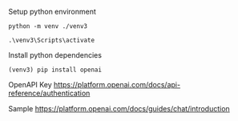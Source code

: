 


Setup python environment
```
python -m venv ./venv3

.\venv3\Scripts\activate

```

Install python dependencies
```
(venv3) pip install openai

```


OpenAPI Key
https://platform.openai.com/docs/api-reference/authentication


Sample
https://platform.openai.com/docs/guides/chat/introduction
